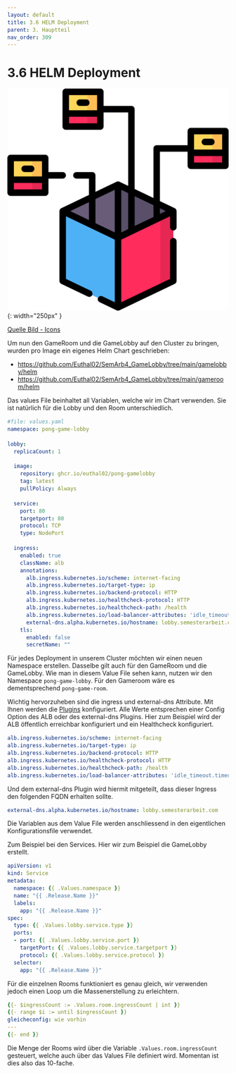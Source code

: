 ```yaml
---
layout: default
title: 3.6 HELM Deployment
parent: 3. Hauptteil
nav_order: 309
---
```


# 3.6 HELM Deployment

![Deployment](../ressources/icons/deploy.png){: width="250px" }

[Quelle Bild - Icons](../anhang/600-quellen.html#64-icons)

Um nun den GameRoom und die GameLobby auf den Cluster zu bringen, wurden pro Image ein eigenes Helm Chart geschrieben:

* <https://github.com/Euthal02/SemArb4_GameLobby/tree/main/gamelobby/helm>
* <https://github.com/Euthal02/SemArb4_GameLobby/tree/main/gameroom/helm>

Das values File beinhaltet all Variablen, welche wir im Chart verwenden. Sie ist natürlich für die Lobby und den Room unterschiedlich.

```yaml
#file: values.yaml
namespace: pong-game-lobby

lobby:
  replicaCount: 1

  image:
    repository: ghcr.io/euthal02/pong-gamelobby
    tag: latest
    pullPolicy: Always

  service:
    port: 80
    targetport: 80
    protocol: TCP
    type: NodePort

  ingress:
    enabled: true
    className: alb
    annotations:
      alb.ingress.kubernetes.io/scheme: internet-facing
      alb.ingress.kubernetes.io/target-type: ip
      alb.ingress.kubernetes.io/backend-protocol: HTTP
      alb.ingress.kubernetes.io/healthcheck-protocol: HTTP
      alb.ingress.kubernetes.io/healthcheck-path: /health
      alb.ingress.kubernetes.io/load-balancer-attributes: 'idle_timeout.timeout_seconds=3600'
      external-dns.alpha.kubernetes.io/hostname: lobby.semesterarbeit.com
    tls: 
      enabled: false
      secretName: ""
```

Für jedes Deployment in unserem Cluster möchten wir einen neuen Namespace erstellen. Dasselbe gilt auch für den GameRoom und die GameLobby. Wie man in diesem Value File sehen kann, nutzen wir den Namespace ``pong-game-lobby``. Für den Gameroom wäre es dementsprechend ``pong-game-room``.

Wichtig hervorzuheben sind die ingress und external-dns Attribute. Mit Ihnen werden die [Plugins](./305-k8s-plugins.html) konfiguriert. Alle Werte entsprechen einer Config Option des ALB oder des external-dns Plugins. Hier zum Beispiel wird der ALB öffentlich erreichbar konfiguriert und ein Healthcheck konfiguriert.

```yaml
alb.ingress.kubernetes.io/scheme: internet-facing
alb.ingress.kubernetes.io/target-type: ip
alb.ingress.kubernetes.io/backend-protocol: HTTP
alb.ingress.kubernetes.io/healthcheck-protocol: HTTP
alb.ingress.kubernetes.io/healthcheck-path: /health
alb.ingress.kubernetes.io/load-balancer-attributes: 'idle_timeout.timeout_seconds=3600'
```

Und dem external-dns Plugin wird hiermit mitgeteilt, dass dieser Ingress den folgenden FQDN erhalten sollte.

```yaml
external-dns.alpha.kubernetes.io/hostname: lobby.semesterarbeit.com
```

Die Variablen aus dem Value File werden anschliessend in den eigentlichen Konfigurationsfile verwendet.

Zum Beispiel bei den Services. Hier wir zum Beispiel die GameLobby erstellt.

```yaml
apiVersion: v1
kind: Service
metadata:
  namespace: {{ .Values.namespace }}
  name: "{{ .Release.Name }}"
  labels:
    app: "{{ .Release.Name }}"
spec:
  type: {{ .Values.lobby.service.type }}
  ports:
  - port: {{ .Values.lobby.service.port }}
    targetPort: {{ .Values.lobby.service.targetport }}
    protocol: {{ .Values.lobby.service.protocol }}
  selector:
    app: "{{ .Release.Name }}"
```

Für die einzelnen Rooms funktioniert es genau gleich, wir verwenden jedoch einen Loop um die Massenerstellung zu erleichtern.

```yaml
{{- $ingressCount := .Values.room.ingressCount | int }}
{{- range $i := until $ingressCount }}
gleicheconfig: wie vorhin
---
{{- end }}
```

Die Menge der Rooms wird über die Variable ``.Values.room.ingressCount`` gesteuert, welche auch über das Values File definiert wird. Momentan ist dies also das 10-fache.
